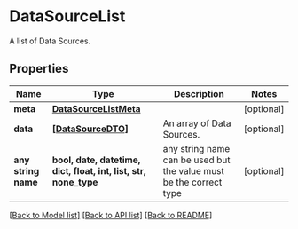 # DataSourceList

A list of Data Sources.

## Properties
Name | Type | Description | Notes
------------ | ------------- | ------------- | -------------
**meta** | [**DataSourceListMeta**](DataSourceListMeta.md) |  | [optional] 
**data** | [**[DataSourceDTO]**](DataSourceDTO.md) | An array of Data Sources. | [optional] 
**any string name** | **bool, date, datetime, dict, float, int, list, str, none_type** | any string name can be used but the value must be the correct type | [optional]

[[Back to Model list]](../README.md#documentation-for-models) [[Back to API list]](../README.md#documentation-for-api-endpoints) [[Back to README]](../README.md)



